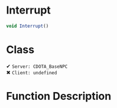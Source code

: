 # Interrupt
```js	
void Interrupt()
```
# Class
✔ `Server: CDOTA_BaseNPC`  
✖ `Client: undefined`  

# Function Description

